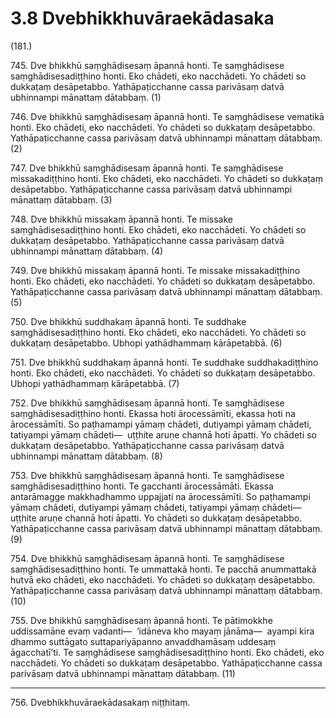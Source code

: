 

# 3.8 Dvebhikkhuvāraekādasaka



(181.)

745\. Dve bhikkhū saṃghādisesaṃ āpannā honti. Te saṃghādisese saṃghādisesadiṭṭhino honti. Eko chādeti, eko nacchādeti. Yo chādeti so dukkaṭaṃ desāpetabbo. Yathāpaṭicchanne cassa parivāsaṃ datvā ubhinnampi mānattaṃ dātabbaṃ. (1)

746\. Dve bhikkhū saṃghādisesaṃ āpannā honti. Te saṃghādisese vematikā honti. Eko chādeti, eko nacchādeti. Yo chādeti so dukkaṭaṃ desāpetabbo. Yathāpaṭicchanne cassa parivāsaṃ datvā ubhinnampi mānattaṃ dātabbaṃ. (2)

747\. Dve bhikkhū saṃghādisesaṃ āpannā honti. Te saṃghādisese missakadiṭṭhino honti. Eko chādeti, eko nacchādeti. Yo chādeti so dukkaṭaṃ desāpetabbo. Yathāpaṭicchanne cassa parivāsaṃ datvā ubhinnampi mānattaṃ dātabbaṃ. (3)

748\. Dve bhikkhū missakaṃ āpannā honti. Te missake saṃghādisesadiṭṭhino honti. Eko chādeti, eko nacchādeti. Yo chādeti so dukkaṭaṃ desāpetabbo. Yathāpaṭicchanne cassa parivāsaṃ datvā ubhinnampi mānattaṃ dātabbaṃ. (4)

749\. Dve bhikkhū missakaṃ āpannā honti. Te missake missakadiṭṭhino honti. Eko chādeti, eko nacchādeti. Yo chādeti so dukkaṭaṃ desāpetabbo. Yathāpaṭicchanne cassa parivāsaṃ datvā ubhinnampi mānattaṃ dātabbaṃ. (5)

750\. Dve bhikkhū suddhakaṃ āpannā honti. Te suddhake saṃghādisesadiṭṭhino honti. Eko chādeti, eko nacchādeti. Yo chādeti so dukkaṭaṃ desāpetabbo. Ubhopi yathādhammaṃ kārāpetabbā. (6)

751\. Dve bhikkhū suddhakaṃ āpannā honti. Te suddhake suddhakadiṭṭhino honti. Eko chādeti, eko nacchādeti. Yo chādeti so dukkaṭaṃ desāpetabbo. Ubhopi yathādhammaṃ kārāpetabbā. (7)

752\. Dve bhikkhū saṃghādisesaṃ āpannā honti. Te saṃghādisese saṃghādisesadiṭṭhino honti. Ekassa hoti ārocessāmīti, ekassa hoti na ārocessāmīti. So paṭhamampi yāmaṃ chādeti, dutiyampi yāmaṃ chādeti, tatiyampi yāmaṃ chādeti—  uṭṭhite aruṇe channā hoti āpatti. Yo chādeti so dukkaṭaṃ desāpetabbo. Yathāpaṭicchanne cassa parivāsaṃ datvā ubhinnampi mānattaṃ dātabbaṃ. (8)

753\. Dve bhikkhū saṃghādisesaṃ āpannā honti. Te saṃghādisese saṃghādisesadiṭṭhino honti. Te gacchanti ārocessāmāti. Ekassa antarāmagge makkhadhammo uppajjati na ārocessāmīti. So paṭhamampi yāmaṃ chādeti, dutiyampi yāmaṃ chādeti, tatiyampi yāmaṃ chādeti—  uṭṭhite aruṇe channā hoti āpatti. Yo chādeti so dukkaṭaṃ desāpetabbo. Yathāpaṭicchanne cassa parivāsaṃ datvā ubhinnampi mānattaṃ dātabbaṃ. (9)

754\. Dve bhikkhū saṃghādisesaṃ āpannā honti. Te saṃghādisese saṃghādisesadiṭṭhino honti. Te ummattakā honti. Te pacchā anummattakā hutvā eko chādeti, eko nacchādeti. Yo chādeti so dukkaṭaṃ desāpetabbo. Yathāpaṭicchanne cassa parivāsaṃ datvā ubhinnampi mānattaṃ dātabbaṃ. (10)

755\. Dve bhikkhū saṃghādisesaṃ āpannā honti. Te pātimokkhe uddissamāne evaṃ vadanti—  ‘idāneva kho mayaṃ jānāma—  ayampi kira dhammo suttāgato suttapariyāpanno anvaddhamāsaṃ uddesaṃ āgacchatī’ti. Te saṃghādisese saṃghādisesadiṭṭhino honti. Eko chādeti, eko nacchādeti. Yo chādeti so dukkaṭaṃ desāpetabbo. Yathāpaṭicchanne cassa parivāsaṃ datvā ubhinnampi mānattaṃ dātabbaṃ. (11)

---

756\. Dvebhikkhuvāraekādasakaṃ niṭṭhitaṃ.





